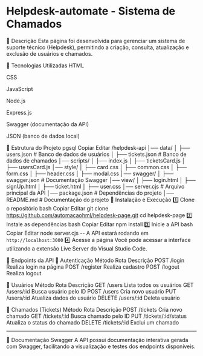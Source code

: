 # Helpdesk-automate - Sistema de Chamados
📌 Descrição
Esta página foi desenvolvida para gerenciar um sistema de suporte técnico (Helpdesk), permitindo a criação, consulta, atualização e exclusão de usuários e chamados.

🚀 Tecnologias Utilizadas
HTML

CSS

JavaScript

Node.js

Express.js

Swagger (documentação da API)

JSON (banco de dados local)

📂 Estrutura do Projeto
pgsql
Copiar
Editar
/helpdesk-api
│── data/
│   ├── users.json       # Banco de dados de usuários
│   ├── tickets.json     # Banco de dados de chamados
│── scripts/
│   ├── index.js
│   ├── ticketsCard.js
│   ├── usersCard.js
│── style/
│   ├── card.css
│   ├── common.css
│   ├── form.css
│   ├── header.css
│   ├── modal.css
│── swagger/
│   ├── swagger.json     # Documentação Swagger
│── view/
│   ├── login.html
│   ├── signUp.html
│   ├── ticket.html
│   ├── user.css
│── server.cjs           # Arquivo principal da API
│── package.json         # Dependências do projeto
│── README.md            # Documentação do projeto
🔧 Instalação e Execução
1️⃣ Clone o repositório
bash
Copiar
Editar
git clone https://github.com/automacaohml/helpdesk-page.git
cd helpdesk-page
2️⃣ Instale as dependências
bash
Copiar
Editar
npm install
3️⃣ Inicie a API
bash
Copiar
Editar
node server.cjs
-- A API estará rodando em `http://localhost:3000`
4️⃣ Acesse a página
Você pode acessar a interface utilizando a extensão Live Server do Visual Studio Code.

📌 Endpoints da API
🔹 Autenticação
Método	Rota	Descrição
POST	/login	Realiza login na página
POST	/register	Realiza cadastro
POST	/logout	Realiza logout

🔹 Usuários
Método	Rota	Descrição
GET	/users	Lista todos os usuários
GET	/users/:id	Busca usuário pelo ID
POST	/users	Cria novo usuário
PUT	/users/:id	Atualiza dados do usuário
DELETE	/users/:id	Deleta usuário

🔹 Chamados (Tickets)
Método	Rota	Descrição
POST	/tickets	Cria novo chamado
GET	/tickets/:id	Busca chamado pelo ID
PUT	/tickets/:id/status	Atualiza o status do chamado
DELETE	/tickets/:id	Exclui um chamado

---
📖 Documentação Swagger
A API possui documentação interativa gerada com Swagger, facilitando a visualização e testes dos endpoints disponíveis.
